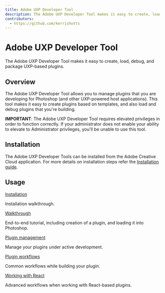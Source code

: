 ```yaml
---
title: Adobe UXP Developer Tool
description: The Adobe UXP Developer Tool makes it easy to create, load, debug, and package UXP-based plugins for Photoshop.
contributors:
  - https://github.com/kerrishotts
---
```


# Adobe UXP Developer Tool

The Adobe UXP Developer Tool makes it easy to create, load, debug, and package UXP-based plugins.


## Overview

The Adobe UXP Developer Tool allows you to manage plugins that you are developing for Photoshop (and other UXP-powered host applications). This tool makes it easy to create plugins based on templates, and also load and debug plugins that you're building.

<InlineAlert variant="info" slots="text"/>

**IMPORTANT**:
The Adobe UXP Developer Tool requires elevated privileges in order to function correctly. If your administrator does not enable your ability to elevate to Administrator privileges, you'll be unable to use this tool.

## Installation
The Adobe UXP Developer Tools can be installed from the Adobe Creative Cloud application. For more details on installation steps refer the [Installation guide](installation/). 

## Usage

<DiscoverBlock slots="link, text"/>

[Installation](installation/)

Installation walkthrough.    

<DiscoverBlock slots="link, text"/>

[Walkthrough](../guides/udt-walkthrough)

End-to-end tutorial, including creation of a plugin, and loading it into Photoshop.

<DiscoverBlock slots="link, text"/>

[Plugin management](plugin-management/)

Manage your plugins under active development.

<DiscoverBlock slots="link, text"/>

[Plugin workflows](plugin-workflows/)

Common workflows while building your plugin.

<DiscoverBlock slots="link, text"/>

[Working with React](working-with-react/)

Advanced workflows when working with React-based plugins.
